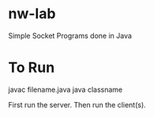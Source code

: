 # nw-lab
Simple Socket Programs done in Java

# To Run
javac filename.java
java classname

First run the server. Then run the client(s).
